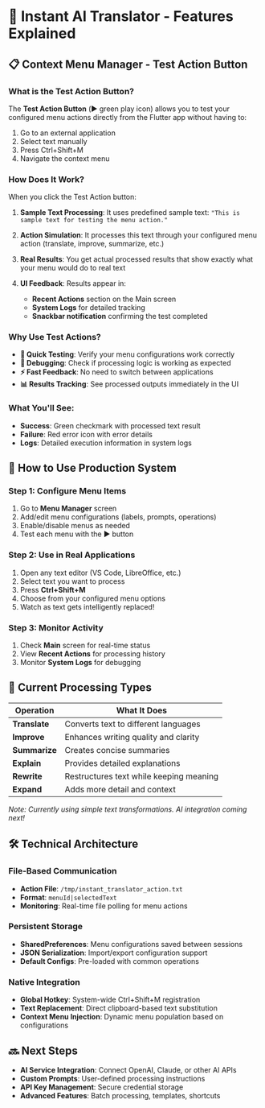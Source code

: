 # 🚀 Instant AI Translator - Features Explained

## 📋 **Context Menu Manager - Test Action Button**

### What is the Test Action Button?
The **Test Action Button** (▶️ green play icon) allows you to test your configured menu actions directly from the Flutter app without having to:
1. Go to an external application
2. Select text manually  
3. Press Ctrl+Shift+M
4. Navigate the context menu

### How Does It Work?
When you click the Test Action button:

1. **Sample Text Processing**: It uses predefined sample text: `"This is sample text for testing the menu action."`

2. **Action Simulation**: It processes this text through your configured menu action (translate, improve, summarize, etc.)

3. **Real Results**: You get actual processed results that show exactly what your menu would do to real text

4. **UI Feedback**: Results appear in:
   - **Recent Actions** section on the Main screen
   - **System Logs** for detailed tracking
   - **Snackbar notification** confirming the test completed

### Why Use Test Actions?
- **🧪 Quick Testing**: Verify your menu configurations work correctly
- **🔧 Debugging**: Check if processing logic is working as expected  
- **⚡ Fast Feedback**: No need to switch between applications
- **📊 Results Tracking**: See processed outputs immediately in the UI

### What You'll See:
- **Success**: Green checkmark with processed text result
- **Failure**: Red error icon with error details
- **Logs**: Detailed execution information in system logs

## 🎯 **How to Use Production System**

### Step 1: Configure Menu Items
1. Go to **Menu Manager** screen
2. Add/edit menu configurations (labels, prompts, operations)
3. Enable/disable menus as needed
4. Test each menu with the ▶️ button

### Step 2: Use in Real Applications  
1. Open any text editor (VS Code, LibreOffice, etc.)
2. Select text you want to process
3. Press **Ctrl+Shift+M** 
4. Choose from your configured menu options
5. Watch as text gets intelligently replaced!

### Step 3: Monitor Activity
1. Check **Main** screen for real-time status
2. View **Recent Actions** for processing history
3. Monitor **System Logs** for debugging

## 🔧 **Current Processing Types**

| Operation | What It Does |
|-----------|-------------|
| **Translate** | Converts text to different languages |
| **Improve** | Enhances writing quality and clarity |
| **Summarize** | Creates concise summaries |
| **Explain** | Provides detailed explanations |
| **Rewrite** | Restructures text while keeping meaning |
| **Expand** | Adds more detail and context |

*Note: Currently using simple text transformations. AI integration coming next!*

## 🛠️ **Technical Architecture**

### File-Based Communication
- **Action File**: `/tmp/instant_translator_action.txt`
- **Format**: `menuId|selectedText`
- **Monitoring**: Real-time file polling for menu actions

### Persistent Storage
- **SharedPreferences**: Menu configurations saved between sessions
- **JSON Serialization**: Import/export configuration support
- **Default Configs**: Pre-loaded with common operations

### Native Integration
- **Global Hotkey**: System-wide Ctrl+Shift+M registration
- **Text Replacement**: Direct clipboard-based text substitution
- **Context Menu Injection**: Dynamic menu population based on configurations

## 🔜 **Next Steps**
- **AI Service Integration**: Connect OpenAI, Claude, or other AI APIs
- **Custom Prompts**: User-defined processing instructions
- **API Key Management**: Secure credential storage
- **Advanced Features**: Batch processing, templates, shortcuts
